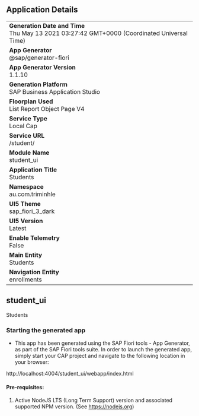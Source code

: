 ## Application Details
|               |
| ------------- |
|**Generation Date and Time**<br>Thu May 13 2021 03:27:42 GMT+0000 (Coordinated Universal Time)|
|**App Generator**<br>@sap/generator-fiori|
|**App Generator Version**<br>1.1.10|
|**Generation Platform**<br>SAP Business Application Studio|
|**Floorplan Used**<br>List Report Object Page V4|
|**Service Type**<br>Local Cap|
|**Service URL**<br>/student/
|**Module Name**<br>student_ui|
|**Application Title**<br>Students|
|**Namespace**<br>au.com.triminhle|
|**UI5 Theme**<br>sap_fiori_3_dark|
|**UI5 Version**<br>Latest|
|**Enable Telemetry**<br>False|
|**Main Entity**<br>Students|
|**Navigation Entity**<br>enrollments|

## student_ui

Students

### Starting the generated app

-   This app has been generated using the SAP Fiori tools - App Generator, as part of the SAP Fiori tools suite.  In order to launch the generated app, simply start your CAP project and navigate to the following location in your browser:

http://localhost:4004/student_ui/webapp/index.html

#### Pre-requisites:

1. Active NodeJS LTS (Long Term Support) version and associated supported NPM version.  (See https://nodejs.org)


